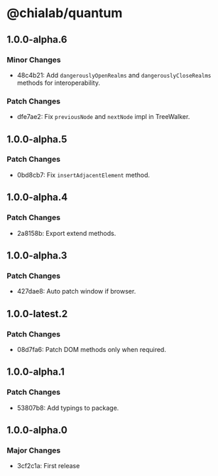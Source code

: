 # @chialab/quantum

## 1.0.0-alpha.6

### Minor Changes

-   48c4b21: Add `dangerouslyOpenRealms` and `dangerouslyCloseRealms` methods for interoperability.

### Patch Changes

-   dfe7ae2: Fix `previousNode` and `nextNode` impl in TreeWalker.

## 1.0.0-alpha.5

### Patch Changes

-   0bd8cb7: Fix `insertAdjacentElement` method.

## 1.0.0-alpha.4

### Patch Changes

-   2a8158b: Export extend methods.

## 1.0.0-alpha.3

### Patch Changes

-   427dae8: Auto patch window if browser.

## 1.0.0-latest.2

### Patch Changes

-   08d7fa6: Patch DOM methods only when required.

## 1.0.0-alpha.1

### Patch Changes

-   53807b8: Add typings to package.

## 1.0.0-alpha.0

### Major Changes

-   3cf2c1a: First release
